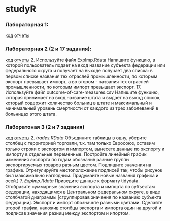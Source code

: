# studyR

### Лабораторная 1:
[код](https://github.com/bolshakova-anna/studyR/tree/master/lab1)
[отчеты](https://github.com/bolshakova-anna/studyR/tree/master/ALL_HTML_REPORTS/lab1)


### Лабораторная 2 (2 и 17 задания):
[код](https://github.com/bolshakova-anna/studyR/tree/master/lab2)
[отчеты](https://github.com/bolshakova-anna/studyR/tree/master/ALL_HTML_REPORTS/lab2)
2. Используйте файл ExpImp.Rdata
    Напишите функцию, в которой пользователь подает на вход название субъекта федерации или федерального округа и получает на выходе получает два списка: в первом списке названия тех отраслей промышленности, по которым экспорт превышает импорт, а во втором - названия тех отраслей промышленности, по которым импорт превышает экспорт.
17. Используйте файл outcome-of-care-measures.csv
    Напишите функцию, которая принимает на вход название штата и выдает на выход список, который содержит количество больниц в штате и максимальный и минимальный уровень смертности от каждого из трех заболеваний в больницах этого штата.

### Лаборатоная 3 (2 и 7 задания)
[код](https://github.com/bolshakova-anna/studyR/tree/master/lab3)
[отчеты](https://github.com/bolshakova-anna/studyR/tree/master/ALL_HTML_REPORTS/lab3)
2. _trades.RData_ 
    Объедините таблицы в одну, уберите столбец с территорией торговли, т.к. там только Евросоюз, оставим только строки с экспортом и импортом, вынесете данные по экспорту и импорту в отдельные переменные. Постройте линейный график изменения экспорта по годам обозначив разные группы экспортируемых товаров разным цветом. Подпишите значения на графике. Отрегулируйте местоположение подписей так, чтобы рисунок был максимально наглядным. Придумайте новые названия графика и осей.)
7. _ExpImp.Rdata_ 
    Приведите данные к формату tidydata. Отобразите суммарные значения экспорта и импорта по субъектам федерации, находящимся в Центральном федеральном округе, в виде столбчатой диаграммы [сгруппировав значения по названию субъекта федерации]. Экспорт и импорт обозначьте разными цветами. Сделайте второй график, наложив столбцы экспорта и импорта один на другой и подписав значения разниц между экспортом и ипортом.

